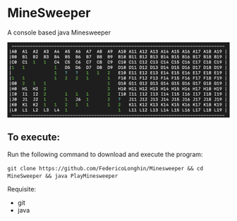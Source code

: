 # MineSweeper
A console based java Minesweeper

![Field image](/Img.png)

## To execute:
Run the following command to download and execute the program:

`git clone https://github.com/FedericoLonghin/Minesweeper && cd MineSweeper && java PlayMinesweeper`

Requisite:
- git
- java
